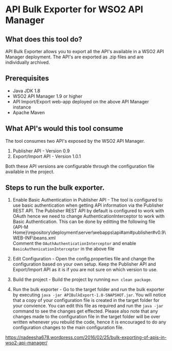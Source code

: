 # API Bulk Exporter for WSO2 API Manager

## What does this tool do?
API Bulk Exporter allows you to export all the API's available in a WSO2 API Manager deployment. The API's are exported as .zip files and are individually archived. 

## Prerequisites
* Java JDK 1.8
* WSO2 API Manager 1.9 or higher <br/>
* API Import/Export web-app deployed on the above API Manager instance <br/>
* Apache Maven 


## What API's would this tool consume
The tool consumes two API's exposed by the WSO2 API Manager.<br />
1. Publisher API - Version 0.9 <br />
2. Export/Import API - Version 1.0.1

Both these API versions are configurable through the configuration file available in the project.

## Steps to run the bulk exporter.
1. Enable Basic Authentication in Publisher API - The tool is configured to use basic authentication when getting API information via the Publisher REST API. The Publisher REST API by default is configured to work with OAuth hence we need to change AuthenticationInterceptor to work with Basic Authentication. This can be done by editting the following file <br />
  {API-M Home}\repository\deployment\server\webapps\api#am#publisher#v0.9\WEB-INF\beans.xml <br />
Comment the `OAuthAuthenticationInterceptor` and enable `BasicAuthenicationInterceptor` in the above file <br />

2. Edit Configuration - Open the config.properties file and change the configuration based on your own setup. Keep the Publisher API and Export/Import API as it is if you are not sure on which version to use. <br/>

3. Build the project - Build the project by running `mvn clean package`. <br />

4. Run the bulk exporter - Go to the target folder and run the bulk exporter by executing `java -jar APIBulkExport-1.0-SNAPSHOT.jar`. You will notice that a copy of your configuration file is created in the target folder for your convience. You can edit this file as required and run the `java -jar` command to see the changes get effected. Please also note that any changes made to the configuration file in the target folder will be over written whenever you rebuild the code, hence it is encouraged to do any configuration changes to the main configuration file.
 


https://nadeesha678.wordpress.com/2016/02/25/bulk-exporting-of-apis-in-wso2-api-manager/

